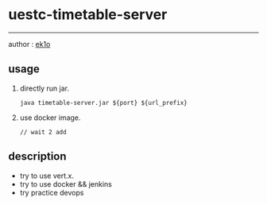# uestc-timetable-server

---

author : [ek1o](mailto:ericzhao96@hotmail.com)

## usage

1. directly run jar.
    ```
    java timetable-server.jar ${port} ${url_prefix}
    ```
2. use docker image.
    ```
    // wait 2 add
    ```
    
## description

- try to use vert.x.
- try to use docker && jenkins
- try practice devops